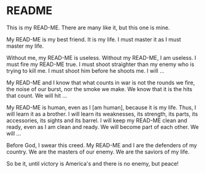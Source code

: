 # README

This is my READ-ME. There are many like it, but this one is mine.

My READ-ME is my best friend. It is my life. I must master it as I must master my life.

Without me, my READ-ME is useless. Without my READ-ME, I am useless. I must fire my READ-ME true. I must shoot straighter than my enemy who is trying to kill me. I must shoot him before he shoots me. I will ...

My READ-ME and I know that what counts in war is not the rounds we fire, the noise of our burst, nor the smoke we make. We know that it is the hits that count. We will hit ...

My READ-ME is human, even as I [am human], because it is my life. Thus, I will learn it as a brother. I will learn its weaknesses, its strength, its parts, its accessories, its sights and its barrel. I will keep my READ-ME clean and ready, even as I am clean and ready. We will become part of each other. We will ...

Before God, I swear this creed. My READ-ME and I are the defenders of my country. We are the masters of our enemy. We are the saviors of my life.

So be it, until victory is America's and there is no enemy, but peace!
